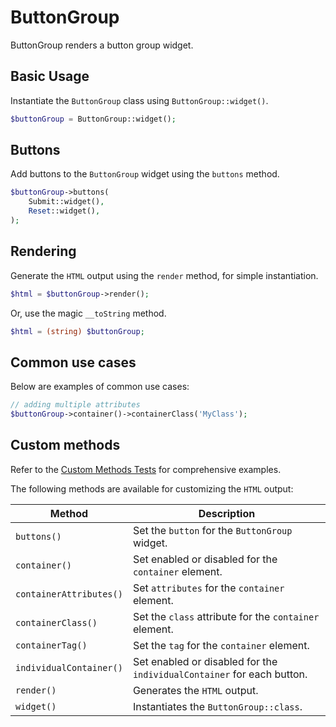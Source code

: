 # ButtonGroup

ButtonGroup renders a button group widget.

## Basic Usage

Instantiate the `ButtonGroup` class using `ButtonGroup::widget()`.

```php
$buttonGroup = ButtonGroup::widget();
```

## Buttons

Add buttons to the `ButtonGroup` widget using the `buttons` method.

```php
$buttonGroup->buttons(
    Submit::widget(),
    Reset::widget(),
);
```

## Rendering

Generate the `HTML` output using the `render` method, for simple instantiation. 

```php
$html = $buttonGroup->render();
```

Or, use the magic `__toString` method.

```php
$html = (string) $buttonGroup;
```

## Common use cases

Below are examples of common use cases:

```php
// adding multiple attributes
$buttonGroup->container()->containerClass('MyClass');
```

## Custom methods

Refer to the [Custom Methods Tests](https://github.com/php-forge/html/blob/main/tests/FormControl/Input/ButtonGroup/CustomMethodTest.php) 
for comprehensive examples.

The following methods are available for customizing the `HTML` output:

| Method                 | Description                                                                                 |
| ---------------------- | ------------------------------------------------------------------------------------------- |
| `buttons()`            | Set the `button` for the `ButtonGroup` widget.                                              |
| `container()`          | Set enabled or disabled for the `container` element.                                        |
| `containerAttributes()`| Set `attributes` for the `container` element.                                               |
| `containerClass()`     | Set the `class` attribute for the `container` element.                                      |
| `containerTag()`       | Set the `tag` for the `container` element.                                                  |
| `individualContainer()`| Set enabled or disabled for the `individualContainer` for each button.                      |
| `render()`             | Generates the `HTML` output.                                                                |
| `widget()`             | Instantiates the `ButtonGroup::class`.                                                      |
